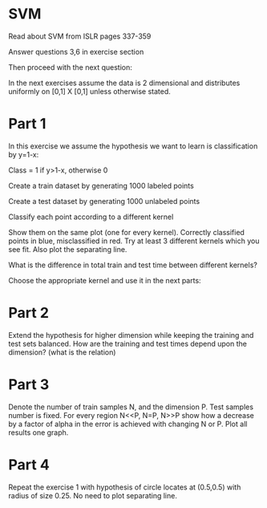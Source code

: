 # SVM

Read about SVM from ISLR pages 337-359

Answer questions 3,6 in exercise section

Then proceed with the next question:

In the next exercises assume the data is 2 dimensional and distributes uniformly on [0,1] X [0,1] unless otherwise stated.

# Part 1

In this exercise we assume the hypothesis we want to learn is classification by y=1-x:

Class = 1 if y>1-x, otherwise 0

Create a train dataset by generating 1000 labeled points

Create a test dataset by generating 1000 unlabeled points

Classify each point according to a different kernel 

Show them on the same plot (one for every kernel). Correctly classified points in blue, misclassified in red. Try at least 3 different     kernels which you see fit. Also plot the separating line.

What is the difference in total train and test time between different kernels?

Choose the appropriate kernel and use it in the next parts:

# Part 2

Extend the hypothesis for higher dimension while keeping the training and test sets balanced. How are the training and test times depend upon the dimension? (what is the relation)

# Part 3

Denote the number of train samples N, and the dimension P. Test samples number is fixed. For every region N<<P, N=P, N>>P show how a decrease by a factor of alpha in the error is achieved with changing N or P. Plot all results one graph. 

# Part 4

Repeat the exercise 1 with hypothesis of circle locates at (0.5,0.5) with radius of size 0.25. No need to plot separating line.


